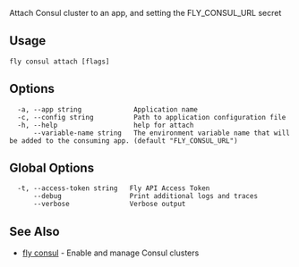 Attach Consul cluster to an app, and setting the FLY_CONSUL_URL secret

## Usage
~~~
fly consul attach [flags]
~~~

## Options

~~~
  -a, --app string             Application name
  -c, --config string          Path to application configuration file
  -h, --help                   help for attach
      --variable-name string   The environment variable name that will be added to the consuming app. (default "FLY_CONSUL_URL")
~~~

## Global Options

~~~
  -t, --access-token string   Fly API Access Token
      --debug                 Print additional logs and traces
      --verbose               Verbose output
~~~

## See Also

* [fly consul](/docs/flyctl/fly-consul/)	 - Enable and manage Consul clusters

